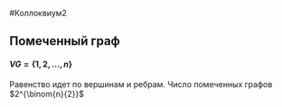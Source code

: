 #Коллоквиум2 
## Помеченный граф 
#### $VG = \{1, 2, \ldots, n\}$
Равенство идет по вершинам и ребрам.
Число помеченных графов $2^{\binom{n}{2}}$